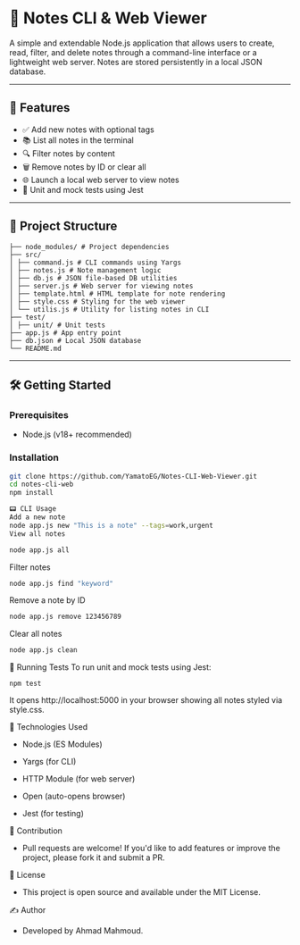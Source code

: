 # 📘 Notes CLI & Web Viewer

A simple and extendable Node.js application that allows users to create, read, filter, and delete notes through a command-line interface or a lightweight web server. Notes are stored persistently in a local JSON database.

---

## 🚀 Features

- ✅ Add new notes with optional tags
- 📚 List all notes in the terminal
- 🔍 Filter notes by content
- 🗑️ Remove notes by ID or clear all
- 🌐 Launch a local web server to view notes
- 🧪 Unit and mock tests using Jest

---

## 📁 Project Structure
```
├── node_modules/ # Project dependencies
├── src/
│ ├── command.js # CLI commands using Yargs
│ ├── notes.js # Note management logic
│ ├── db.js # JSON file-based DB utilities
│ ├── server.js # Web server for viewing notes
│ ├── template.html # HTML template for note rendering
│ ├── style.css # Styling for the web viewer
│ └── utilis.js # Utility for listing notes in CLI
├── test/
│ ├── unit/ # Unit tests
├── app.js # App entry point
├── db.json # Local JSON database
└── README.md
```
---

## 🛠️ Getting Started

### Prerequisites
- Node.js (v18+ recommended)

### Installation

```bash
git clone https://github.com/YamatoEG/Notes-CLI-Web-Viewer.git
cd notes-cli-web
npm install

📟 CLI Usage
Add a new note
node app.js new "This is a note" --tags=work,urgent
View all notes
```
```bash
node app.js all
```
Filter notes
```bash
node app.js find "keyword"
```
Remove a note by ID
```bash
node app.js remove 123456789
```
Clear all notes
```bash
node app.js clean
```
🧪 Running Tests
To run unit and mock tests using Jest:
```
npm test
```
It opens http://localhost:5000 in your browser showing all notes styled via style.css.

📌 Technologies Used
* Node.js (ES Modules)

* Yargs (for CLI)

* HTTP Module (for web server)

* Open (auto-opens browser)

* Jest (for testing)

🤝 Contribution
* Pull requests are welcome! If you'd like to add features or improve the project, please fork it and submit a PR.

📄 License
 * This project is open source and available under the MIT License.

✍️ Author
 * Developed by Ahmad Mahmoud.
